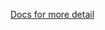 [Docs for more detail](https://docs.google.com/document/d/1JvqGtD8TA3611pgbUxz0VUww2WRWpvpkp71tMbqdEW4/edit?usp=sharing)
